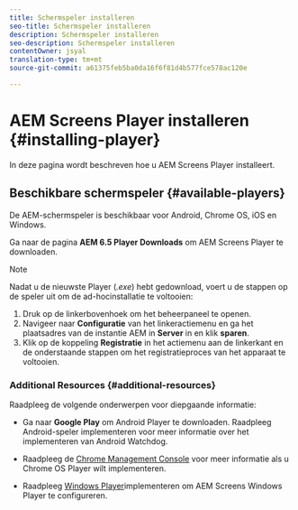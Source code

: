 ```yaml
---
title: Schermspeler installeren
seo-title: Schermspeler installeren
description: Schermspeler installeren
seo-description: Schermspeler installeren
contentOwner: jsyal
translation-type: tm+mt
source-git-commit: a61375feb5ba0da16f6f81d4b577fce578ac120e

---
```



# AEM Screens Player installeren {#installing-player}

In deze pagina wordt beschreven hoe u AEM Screens Player installeert.

## Beschikbare schermspeler {#available-players}

De AEM-schermspeler is beschikbaar voor Android, Chrome OS, iOS en Windows.

Ga naar de pagina **AEM 6.5 Player Downloads** om AEM Screens Player [](https://download.macromedia.com/screens/) te downloaden.

>[!NOTE]
>
>Nadat u de nieuwste Player (*.exe*) hebt gedownload, voert u de stappen op de speler uit om de ad-hocinstallatie te voltooien:
>
>1. Druk op de linkerbovenhoek om het beheerpaneel te openen.
>1. Navigeer naar **Configuratie** van het linkeractiemenu en ga het plaatsadres van de instantie AEM in **Server** in en klik **sparen**.
>1. Klik op de koppeling **Registratie** in het actiemenu aan de linkerkant en de onderstaande stappen om het registratieproces van het apparaat te voltooien.


### Additional Resources {#additional-resources}

Raadpleeg de volgende onderwerpen voor diepgaande informatie:

* Ga naar **Google Play** om Android Player te downloaden. Raadpleeg Android-speler [](implementing-android-player.md)implementeren voor meer informatie over het implementeren van Android Watchdog.

* Raadpleeg de [Chrome Management Console](implementing-chrome-os-player.md) voor meer informatie als u Chrome OS Player wilt implementeren.

* Raadpleeg [Windows Player](implementing-windows-player.md)implementeren om AEM Screens Windows Player te configureren.